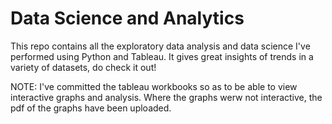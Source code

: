 # Data Science and Analytics
This repo contains all the exploratory data analysis and data science I've performed using Python and Tableau. It gives great insights of trends in a variety of datasets, do check it out!

NOTE: I've committed the tableau workbooks so as to be able to view interactive graphs and analysis. Where the graphs werw not interactive, the pdf of the graphs have been uploaded. 
